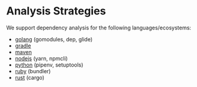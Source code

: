 # Analysis Strategies

We support dependency analysis for the following languages/ecosystems:

- [golang](strategies/golang.md) (gomodules, dep, glide)
- [gradle](strategies/gradle.md)
- [maven](strategies/maven.md)
- [nodejs](strategies/nodejs.md) (yarn, npmcli)
- [python](strategies/python.md) (pipenv, setuptools)
- [ruby](strategies/ruby.md) (bundler)
- [rust](strategies/rust.md) (cargo)
